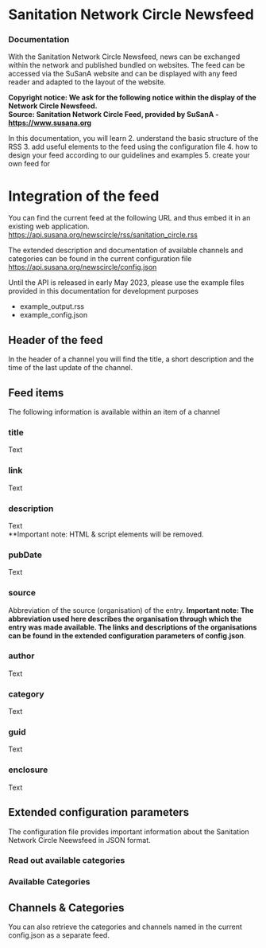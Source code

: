 # Sanitation Network Circle Newsfeed
### Documentation
With the Sanitation Network Circle Newsfeed, news can be exchanged within the network and published bundled on websites. The feed can be accessed via the SuSanA website and can be displayed with any feed reader and adapted to the layout of the website.
  
**Copyright notice: 
We ask for the following notice within the display of the Network Circle Newsfeed.  
Source: Sanitation Network Circle Feed, provided by SuSanA - https://www.susana.org**
  
  
In this documentation, you will learn
2. understand the basic structure of the RSS
3. add useful elements to the feed using the configuration file
4. how to design your feed according to our guidelines and examples
5. create your own feed for
  

# Integration of the feed

You can find the current feed at the following URL and thus embed it in an existing web application.  
https://api.susana.org/newscircle/rss/sanitation_circle.rss

The extended description and documentation of available channels and categories can be found in the current configuration file  
https://api.susana.org/newscircle/config.json

Until the API is released in early May 2023, please use the example files provided in this documentation for development purposes
- example_output.rss
- example_config.json

## Header of the feed
In the header of a channel you will find the title, a short description and the time of the last update of the channel.
  
## Feed items
The following information is available within an item of a channel
  
### title ### 
Text

### link ### 
Text

### description ### 
Text  
**Important note: HTML & script elements will be removed.

### pubDate ###
Text

### source ###
Abbreviation of the source (organisation) of the entry.
**Important note: The abbreviation used here describes the organisation through which the entry was made available. The links and descriptions of the organisations can be found in the extended configuration parameters of config.json**.


### author ###
Text


### category ###
Text

### guid ###
Text

### enclosure ###
Text



## Extended configuration parameters

The configuration file provides important information about the Sanitation Network Circle Neewsfeed in JSON format.

### Read out available categories

### Available Categories



## Channels & Categories 

You can also retrieve the categories and channels named in the current config.json as a separate feed.